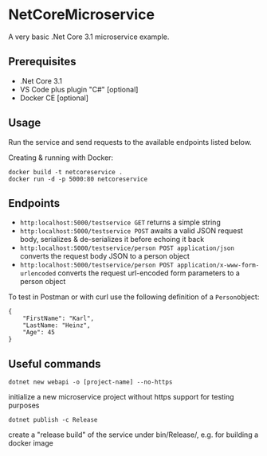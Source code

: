 # NetCoreMicroservice

A very basic .Net Core 3.1 microservice example.

## Prerequisites
- .Net Core 3.1
- VS Code plus plugin "C#" [optional]
- Docker CE [optional]

## Usage

Run the service and send requests to the available endpoints listed below.

Creating & running with Docker:
```
docker build -t netcoreservice .
docker run -d -p 5000:80 netcoreservice
```

## Endpoints

- `http:localhost:5000/testservice GET` returns a simple string
- `http:localhost:5000/testservice POST` awaits a valid JSON request body, serializes & de-serializes it before echoing it back
- `http:localhost:5000/testservice/person POST application/json` converts the request body JSON to a person object
- `http:localhost:5000/testservice/person POST application/x-www-form-urlencoded` converts the request url-encoded form parameters to a person object

To test in Postman or with curl use the following definition of a `Person`object:

```
{
    "FirstName": "Karl",
    "LastName: "Heinz",
    "Age": 45
}
```

## Useful commands

```
dotnet new webapi -o [project-name] --no-https
```
initialize a new microservice project without https support for testing purposes

```
dotnet publish -c Release
```
create a "release build" of the service under bin/Release/, e.g. for building a docker image
